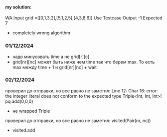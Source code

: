 #### my solution:
WA Input grid =[[0,1,3,2],[5,1,2,5],[4,3,8,6]]
Use Testcase Output -1 Expected 7
- completely wrong algorithm


### 01/12/2024
- надо минусовать time а не grid[r][c]
- grid[nr][nc] может быть ниже чем time так что берем max.
То есть max между time + 1 и grid[nr][nc] + wait

### 02/12/2024
проверил до отправки, но все равно не заметил: Line 12: Char 16: error: the integer literal does not conform to the expected type Triple<Int, Int, Int>!
pq.add(0,0,0)
- не wrapped Triple

проверил до отправки, но все равно не заметил:   visited(Pair(nr, nc))
- visited.add